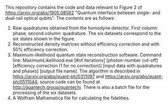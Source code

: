 This repository contains the code and data relevant to Figure 2 of https://arxiv.org/abs/1905.08562 "Quantum interface between single- and dual-rail optical qubits". The contents are as follows:
1. Raw quadratures obtained from the homodyne detector. First column: phase; second column: quadrature. The six datasets correspond to the six states shown in the figure.
2. Reconstructed density matrices without efficiency correction and with 50% efficiency correction.
3. Maximum-likelihood quantum state reconstruction software. Command line: MaximumLikelihood.exe [#of iterations] [photon-number cut-off] [efficiency correction (1 for no correction)] [input data with quadratures and phases] [output file name]. The algorithm is described in https://arxiv.org/abs/quant-ph/0311097 and https://arxiv.org/abs/quant-ph/0511044; source code can be found at http://quantech.group/quantechi. There is also a batch file for the processing of the six datasets.
4. A Wolfram Mathematica file for calculating the fidelities.
